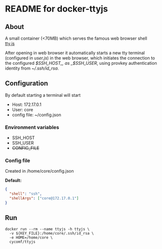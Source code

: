 # README for docker-ttyjs

## About

A small container (<70MB) which serves the famous web browser shell [tty.js](https://github.com/chjj/tty.js/)

After opening in web browser it automatically starts a new tty terminal (configured in _user.js_) in the web browser, which initiates the connection to the configured _$SSH_HOST_, as _$SSH_USER_, using provkey authentication identity from _~/.ssh/id_rsa_.

## Configuration

By default starting a terminal will start 
* Host: 172.17.0.1
* User: core
* config file: ~/config.json

### Environment variables
* SSH_HOST
* SSH_USER
* <del>CONFIG_FILE</del>

### Config file

Created in /home/core/config.json

**Default:**

```json
{
  "shell": "ssh",
  "shellArgs": ["core@172.17.0.1"]
}

```

## Run

```
docker run --rm --name ttyjs -h ttyjs \
  -v ${KEY_FILE}:/home/core/.ssh/id_rsa \
  -e HOME=/home/core \
  cycomf/ttyjs
```
